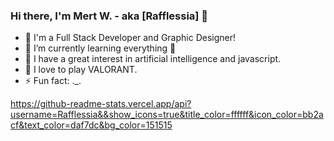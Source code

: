 ### Hi there, I'm Mert W. - aka [Rafflessia] 👋

- 🔭 I'm a Full Stack Developer and Graphic Designer!
- 🌱 I’m currently learning everything 🤣
- 👯 I have a great interest in artificial intelligence and javascript.
- 🥅 I love to play VALORANT.
- ⚡ Fun fact: ._.

https://github-readme-stats.vercel.app/api?username=Rafflessia&&show_icons=true&title_color=ffffff&icon_color=bb2acf&text_color=daf7dc&bg_color=151515
